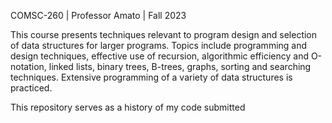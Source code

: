 COMSC-260 | Professor Amato | Fall 2023


This course presents techniques relevant to program design and selection of data structures for larger programs. 
Topics include programming and design techniques, effective use of recursion, algorithmic efficiency and O-notation, linked lists, 
binary trees, B-trees, graphs, sorting and searching techniques. Extensive programming of a variety of data structures is practiced.

This repository serves as a history of my code submitted
